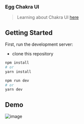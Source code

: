 ### Egg Chakra UI

> Learning about Chakra UI [here](https://egghead.io/courses/build-a-modern-user-interface-with-chakra-ui-fac68106)

## Getting Started

First, run the development server:
- clone this repository
```bash
npm install
# or
yarn install
```

```bash
npm run dev
# or
yarn dev
```

## Demo
![image](https://user-images.githubusercontent.com/65451957/194720762-21144d59-101b-445a-8e59-94ad35763062.png)

